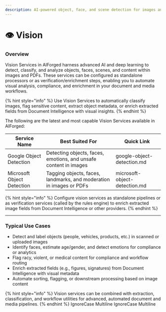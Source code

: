 ```yaml
---
description: AI-powered object, face, and scene detection for images and PDFs.
---
```


# 👁️ Vision

### Overview

Vision Services in AIForged harness advanced AI and deep learning to detect, classify, and analyze objects, faces, scenes, and content within images and PDFs. These services can be configured as standalone processors or as verification/enrichment steps, enabling you to automate visual analysis, compliance, and enrichment in your document and media workflows.

{% hint style="info" %}
Use Vision Services to automatically classify images, flag sensitive content, extract object metadata, or enrich extracted fields from Document Intelligence with visual insights.
{% endhint %}

The following are the latest and most capable Vision Services available in AIForged:

| Service Name               | Best Suited For                                                     | Quick Link                    |
| -------------------------- | ------------------------------------------------------------------- | ----------------------------- |
| Google Object Detection    | Detecting objects, faces, emotions, and unsafe content in images    | google-object-detection.md    |
| Microsoft Object Detection | Tagging objects, faces, landmarks, and moderation in images or PDFs | microsoft-object-detection.md |

{% hint style="info" %}
Configure vision services as standalone pipelines or as verification services (called by the rules engine) to enrich extracted image fields from Document Intelligence or other providers.
{% endhint %}

***

### Typical Use Cases

* Detect and label objects (people, vehicles, products, etc.) in scanned or uploaded images
* Identify faces, estimate age/gender, and detect emotions for compliance or analytics
* Flag racy, violent, or medical content for compliance and workflow routing
* Enrich extracted fields (e.g., figures, signatures) from Document Intelligence with visual metadata
* Automate sorting, flagging, or downstream processing based on image content

{% hint style="info" %}
Vision services can be combined with extraction, classification, and workflow utilities for advanced, automated document and media pipelines.
{% endhint %}
 IgnoreCase Multiline IgnoreCase Multiline
